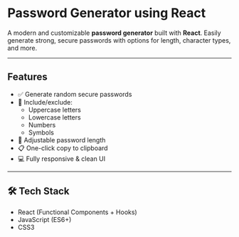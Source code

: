 # Password Generator using React

A modern and customizable **password generator** built with **React**. Easily generate strong, secure passwords with options for length, character types, and more.

---

## Features

- ✅ Generate random secure passwords
- 🔣 Include/exclude:
  - Uppercase letters
  - Lowercase letters
  - Numbers
  - Symbols
- 🔢 Adjustable password length
- 📋 One-click copy to clipboard
- 💻 Fully responsive & clean UI

---

## 🛠 Tech Stack

- React (Functional Components + Hooks)
- JavaScript (ES6+)
- CSS3

